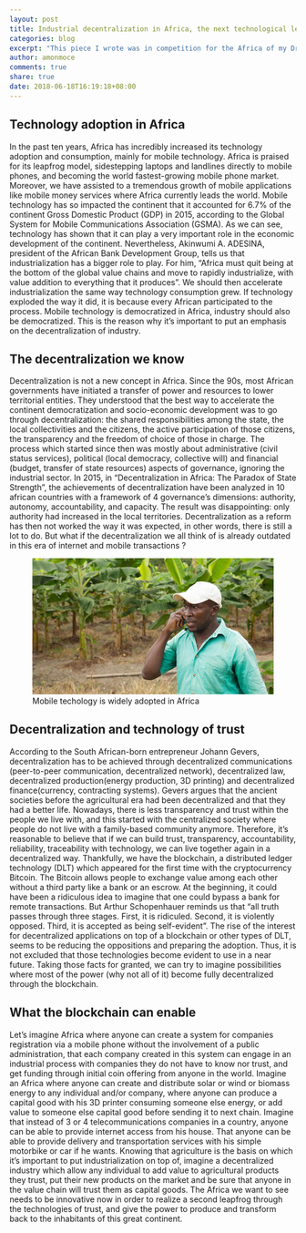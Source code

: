 ```yaml
---
layout: post
title: Industrial decentralization in Africa, the next technological leapfrog
categories: blog
excerpt: "This piece I wrote was in competition for the Africa of my Dreams contest by the African Bank of Development. I choose the topic related to blockchain technology"
author: amonmoce
comments: true
share: true
date: 2018-06-18T16:19:18+08:00
---
```


## Technology adoption in Africa
In the past ten years, Africa has incredibly increased its technology adoption and consumption, mainly for mobile technology. Africa is praised for its leapfrog model, sidestepping laptops and landlines directly to mobile phones, and becoming the world fastest-growing mobile phone market. Moreover, we have assisted to a tremendous growth of mobile applications like mobile money services where Africa currently leads the world. Mobile technology has so impacted the continent that it accounted for 6.7% of the continent Gross Domestic Product (GDP) in 2015, according to the Global System for Mobile Communications Association (GSMA). As we can see, technology has shown that it can play a very important role in the economic development of the continent. Nevertheless, Akinwumi A. ADESINA, president of the African Bank Development Group, tells us that industrialization has a bigger role to play. For him, “Africa must quit being at the bottom of the global value chains and move to rapidly industrialize, with value addition to everything that it produces”. We should then accelerate industrialization the same way technology consumption grew. If technology exploded the way it did, it is because every African participated to the process. Mobile technology is democratized in Africa, industry should also be democratized. This is the reason why it’s important to put an emphasis on the decentralization of industry. 

## The decentralization we know
Decentralization is not a new concept in Africa. Since the 90s, most African governments have initiated a transfer of power and resources to lower territorial entities. They understood that the best way to accelerate the continent democratization and socio-economic development was to go through decentralization: the shared responsibilities among the state, the local collectivities and the citizens, the active participation of those citizens, the transparency and the freedom of choice of those in charge. The process which started since then was mostly about administrative (civil status services), political (local democracy, collective will) and financial (budget, transfer of state resources) aspects of governance, ignoring the industrial sector. In 2015, in “Decentralization in Africa: The Paradox of State Strength”, the achievements of decentralization have been analyzed in 10 african countries with a framework of 4 governance’s dimensions: authority, autonomy, accountability, and capacity. The result was disappointing: only authority had increased in the local territories. Decentralization as a reform has then not worked the way it was expected, in other words, there is still a lot to do. But what if the decentralization we all think of is already outdated in this era of internet and mobile transactions ? 

<figure class="first">
	<img src="/images/mobile_technology_adoption.jpg" alt="image">
  <figcaption>Mobile techology is widely adopted in Africa </figcaption>
</figure>

## Decentralization and technology of trust
According to the South African-born entrepreneur Johann Gevers, decentralization has to be achieved through decentralized communications (peer-to-peer communication, decentralized network), decentralized law, decentralized production(energy production, 3D printing) and decentralized finance(currency, contracting systems). Gevers argues that the ancient societies before the agricultural era had been decentralized and that they had a better life.  Nowadays, there is less transparency and trust within the people we live with, and this started with the centralized society where people do not live with a family-based community anymore. 
Therefore, it’s reasonable to believe that if we can build trust, transparency, accountability, reliability, traceability with technology, we can live together again in a decentralized way. Thankfully, we have the blockchain, a distributed ledger technology (DLT) which appeared for the first time with the cryptocurrency Bitcoin. The Bitcoin allows people to exchange value among each other without a third party like a bank or an escrow. At the beginning, it could have been a ridiculous idea to imagine that one could bypass a bank for remote transactions. But Arthur Schopenhauer reminds us that “all truth passes through three stages. First, it is ridiculed. Second, it is violently opposed. Third, it is accepted as being self-evident”. The rise of the interest for decentralized applications on top of a blockchain or other types of DLT, seems to be reducing the oppositions and preparing the adoption. Thus, it is not excluded that those technologies become evident to use in a near future. Taking those facts for granted, we can try to imagine possibilities where most of the power (why not all of it) become fully decentralized through the blockchain. 

## What the blockchain can enable
Let’s imagine Africa where anyone can create a system for companies registration via a mobile phone without the involvement of a public administration, that each company created in this system can engage in an industrial process with companies they do not have to know nor trust, and get funding through initial coin offering from anyone in the world. 
Imagine an Africa where anyone can create and distribute solar or wind or biomass energy to any individual and/or company, where anyone can produce a capital good with his 3D printer consuming someone else energy, or add value to someone else capital good before sending it to next chain. 
Imagine that instead of 3 or 4 telecommunications companies in a country, anyone can be able to provide internet access from his house. That anyone can be able to provide delivery and transportation services with his simple motorbike or car if he wants. Knowing that agriculture is the basis on which it’s important to put industrialization on top of, imagine a decentralized industry which allow any individual to add value to agricultural products they trust, put their new products on the market and be sure that anyone in the value chain will trust them as capital goods. 
The Africa we want to see needs to be innovative now in order to realize a second leapfrog through the technologies of trust, and give the power to produce and transform back to the inhabitants of this great continent.
